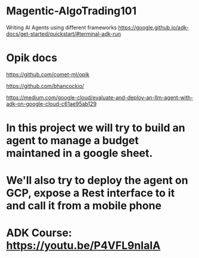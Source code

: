 # Magentic-AlgoTrading101
Writing AI Agents using different frameworks
https://google.github.io/adk-docs/get-started/quickstart/#terminal-adk-run
# Opik docs
https://github.com/comet-ml/opik

https://github.com/bhancockio/

https://medium.com/google-cloud/evaluate-and-deploy-an-llm-agent-with-adk-on-google-cloud-c61ae95ab129


# In this project we will try to build an agent to manage a budget maintaned in a google sheet.
# We'll also try to deploy the agent on GCP, expose a Rest interface to it and call it from a mobile phone



# ADK Course: https://youtu.be/P4VFL9nIaIA